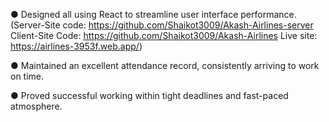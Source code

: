 
● Designed all using React to streamline user interface performance.
(Server-Site code: https://github.com/Shaikot3009/Akash-Airlines-server
Client-Site Code: https://github.com/Shaikot3009/Akash-Airlines Live site: https://airlines-3953f.web.app/)

● Maintained an excellent attendance record, consistently arriving to work
on time.

● Proved successful working within tight deadlines and fast-paced
atmosphere.
